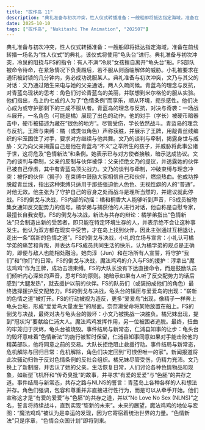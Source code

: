 ```yaml
---
title: "拔作岛 11"
description: "典礼准备与初次冲突，性人仪式转播准备：一艘船即将抵达指定海域，准备在前线转播一场名为“性人仪式”的典礼，该仪式将使用“龟头台”进行。典礼准备与初次冲突，冷泉的阻挠与FS的指令：有人不满“冷泉”女孩擅自离开“龟头台”船。FS部队被命令待命，在紧急情况下负责殿后，若不服从则面临解体的威胁。小礼被要求在通讯被封锁的几分钟内，务必成功说服某人。典礼准备与初次冲突，文乃与其父的对话：文乃通过陌生来电与她的父亲通话，两人久疏问候。青蓝岛的理念与反抗，对青蓝岛现状的思考：角色们讨论青蓝岛的美丽，并联想到米尔格伦的服从实验。他们指出，岛上约七成的人为了“色情条例”而享乐，顺从环境，扼杀感性。他们决心成为或守护那剩下的三成不服从者。青蓝岛的理念与反抗，对决与奇袭：一场战斗展开，一名角色（可能是橘）展现了出色的动作。他的对手（学长）被硬币暗器击中，硬币被描述为藏在“很色的地方”。尽管受伤，学长依然战斗。青蓝岛的理念与反抗，王牌与束缚：橘（或类似角色）声称获胜，并展示了王牌，用靛青丝线编织的牢笼困住了对手，要求对方继续与他共舞。文乃的谈判与牵制，揭露身世与威胁：文乃向父亲揭露自己是他在青蓝岛“不义”之举所生的孩子，并威胁将此事公诸于世，这将危及“色情新法”和条例。她表示已与对方使者接触，暗示达成协议。文乃的谈判与牵制，父亲的反制与伙伴被俘：父亲拒绝文乃的提议，并透露她的伙伴已被自己俘虏，其中有青蓝岛顶尖战力。文乃的谈判与牵制，冲破束缚与理念冲突：被俘的伙伴（狮子）在束缚中鼓励大家相信自己和伙伴，燃烧热血。他成功挣脱靛青丝线，指出这种束缚只适用于那些强迫他人色色、无视性癖的人的“普通”，对他无效。他主张为了守护自己的容身之处而战斗是理所当然的，并建议就此停战。FS的倒戈与决战，FS内部的动摇：橘和桐香大人能够听到声音，FS成员被物集女通知反交配势力的信号。橘学弟与捕获他的人进行对话，他自称是自慰专家，最擅长自我安慰。FS的倒戈与决战，新法与共存的辩论：橘学弟指出“色情新法”只会制造出新的受苦者，即只能在特定环境生存的人，并表示绝不会让这种事发生。他认为双方都在现实中受苦，才在岛上找到伙伴，因此主张通过互相退让，走出一条“崭新的色情之道”。FS的倒戈与决战，小礼的立场与宣言：小礼认可橘学弟的痛苦和背叛，并表达与FS成员共同生活的快乐，认为橘学弟的观点是正确的，即便与敌人也能相处融洽。她向淳（Jun）和在场所有人宣誓，将守护“我们”和“你们”的日常。FS的倒戈与决战，魔法鸡鸡的介入与FS的援护：淳拿出“魔法鸡鸡”作为王牌，成功击溃束缚。FS的大队长没有下达直接命令，而是鼓励队员们倾听内心深处的声音，思考FS的原则。她暗示如果有人听了反交配势力的话后感到“大腿发热”，就去援护以前的伙伴。FS的队员们（或装扮成他们的角色）最终选择援护反交配势力。FS的倒戈与决战，龟头台的镇压与爱爱鸟的出现：“崭新的色情之道”被打开。FS的行动被视为造反，更多“爱爱鸟”出现，像精子一样奔上龟头台船，形成“爱爱鸟大量发生”的局面。奈奈濑受命将某物放置在船上。FS的倒戈与决战，最终对决与龟头台的毁坏：小文乃被挑战一决胜负。橘兄妹出现，提到“冠状沟”要献给仁浦大人。魔法鸡鸡发挥作用，另一位被困者逃脱。最终，扭曲的牢笼归于灰烬，龟头台被烧毁。事件结局与新常态，仁浦县知事的让步：龟头台的毁坏意味着“色情新法”的施行被暂时保留，仁浦县知事同意如果对手能击败他的精英部队，他将同意之前的交易。大队长拒绝阻止救援行动。事件结局与新常态，危机解除与回归日常：危机解除，角色们决定回到“可恨但唯一的家”。新闻报道将此次骚动归咎于反对色情条例的反社会组织。橘兄妹尽管受伤，仍精力充沛。文乃换上了新制服，并否认了她的父亲。生活恢复日常，人们讨论各种色情物品和现象，如新型飞机杯和“传奇臭批”的故事，并寻求“有爱的爱爱”与“色胚”的共存之道。事件结局与新常态，共存之路与NLNS的誓言：青蓝岛上各种各样的人和想法并存。角色们强调，包容和尊重并非直接进行性行为，而是可以从牵手开始。他们宣称这才是“有爱的爱爱”与“色胚”的共存之道，并以“No Love No Sex (NLNS)”之名，誓言将持续战斗，直到实现“崭新的未来”。未来的展望，魔法鸡鸡的地位与宏图：“魔法鸡鸡”被认为是幸运的发现，因为它寄宿着统治世界的力量。“色情新法”只是序章，“色情合众国计划”即将到来。"
date: 2025-10-10
tags: ["拔作岛", "Nukitashi The Animation", "202507"]
---
```


典礼准备与初次冲突，性人仪式转播准备：一艘船即将抵达指定海域，准备在前线转播一场名为“性人仪式”的典礼，该仪式将使用“龟头台”进行。典礼准备与初次冲突，冷泉的阻挠与FS的指令：有人不满“冷泉”女孩擅自离开“龟头台”船。FS部队被命令待命，在紧急情况下负责殿后，若不服从则面临解体的威胁。小礼被要求在通讯被封锁的几分钟内，务必成功说服某人。典礼准备与初次冲突，文乃与其父的对话：文乃通过陌生来电与她的父亲通话，两人久疏问候。青蓝岛的理念与反抗，对青蓝岛现状的思考：角色们讨论青蓝岛的美丽，并联想到米尔格伦的服从实验。他们指出，岛上约七成的人为了“色情条例”而享乐，顺从环境，扼杀感性。他们决心成为或守护那剩下的三成不服从者。青蓝岛的理念与反抗，对决与奇袭：一场战斗展开，一名角色（可能是橘）展现了出色的动作。他的对手（学长）被硬币暗器击中，硬币被描述为藏在“很色的地方”。尽管受伤，学长依然战斗。青蓝岛的理念与反抗，王牌与束缚：橘（或类似角色）声称获胜，并展示了王牌，用靛青丝线编织的牢笼困住了对手，要求对方继续与他共舞。文乃的谈判与牵制，揭露身世与威胁：文乃向父亲揭露自己是他在青蓝岛“不义”之举所生的孩子，并威胁将此事公诸于世，这将危及“色情新法”和条例。她表示已与对方使者接触，暗示达成协议。文乃的谈判与牵制，父亲的反制与伙伴被俘：父亲拒绝文乃的提议，并透露她的伙伴已被自己俘虏，其中有青蓝岛顶尖战力。文乃的谈判与牵制，冲破束缚与理念冲突：被俘的伙伴（狮子）在束缚中鼓励大家相信自己和伙伴，燃烧热血。他成功挣脱靛青丝线，指出这种束缚只适用于那些强迫他人色色、无视性癖的人的“普通”，对他无效。他主张为了守护自己的容身之处而战斗是理所当然的，并建议就此停战。FS的倒戈与决战，FS内部的动摇：橘和桐香大人能够听到声音，FS成员被物集女通知反交配势力的信号。橘学弟与捕获他的人进行对话，他自称是自慰专家，最擅长自我安慰。FS的倒戈与决战，新法与共存的辩论：橘学弟指出“色情新法”只会制造出新的受苦者，即只能在特定环境生存的人，并表示绝不会让这种事发生。他认为双方都在现实中受苦，才在岛上找到伙伴，因此主张通过互相退让，走出一条“崭新的色情之道”。FS的倒戈与决战，小礼的立场与宣言：小礼认可橘学弟的痛苦和背叛，并表达与FS成员共同生活的快乐，认为橘学弟的观点是正确的，即便与敌人也能相处融洽。她向淳（Jun）和在场所有人宣誓，将守护“我们”和“你们”的日常。FS的倒戈与决战，魔法鸡鸡的介入与FS的援护：淳拿出“魔法鸡鸡”作为王牌，成功击溃束缚。FS的大队长没有下达直接命令，而是鼓励队员们倾听内心深处的声音，思考FS的原则。她暗示如果有人听了反交配势力的话后感到“大腿发热”，就去援护以前的伙伴。FS的队员们（或装扮成他们的角色）最终选择援护反交配势力。FS的倒戈与决战，龟头台的镇压与爱爱鸟的出现：“崭新的色情之道”被打开。FS的行动被视为造反，更多“爱爱鸟”出现，像精子一样奔上龟头台船，形成“爱爱鸟大量发生”的局面。奈奈濑受命将某物放置在船上。FS的倒戈与决战，最终对决与龟头台的毁坏：小文乃被挑战一决胜负。橘兄妹出现，提到“冠状沟”要献给仁浦大人。魔法鸡鸡发挥作用，另一位被困者逃脱。最终，扭曲的牢笼归于灰烬，龟头台被烧毁。事件结局与新常态，仁浦县知事的让步：龟头台的毁坏意味着“色情新法”的施行被暂时保留，仁浦县知事同意如果对手能击败他的精英部队，他将同意之前的交易。大队长拒绝阻止救援行动。事件结局与新常态，危机解除与回归日常：危机解除，角色们决定回到“可恨但唯一的家”。新闻报道将此次骚动归咎于反对色情条例的反社会组织。橘兄妹尽管受伤，仍精力充沛。文乃换上了新制服，并否认了她的父亲。生活恢复日常，人们讨论各种色情物品和现象，如新型飞机杯和“传奇臭批”的故事，并寻求“有爱的爱爱”与“色胚”的共存之道。事件结局与新常态，共存之路与NLNS的誓言：青蓝岛上各种各样的人和想法并存。角色们强调，包容和尊重并非直接进行性行为，而是可以从牵手开始。他们宣称这才是“有爱的爱爱”与“色胚”的共存之道，并以“No Love No Sex (NLNS)”之名，誓言将持续战斗，直到实现“崭新的未来”。未来的展望，魔法鸡鸡的地位与宏图：“魔法鸡鸡”被认为是幸运的发现，因为它寄宿着统治世界的力量。“色情新法”只是序章，“色情合众国计划”即将到来。